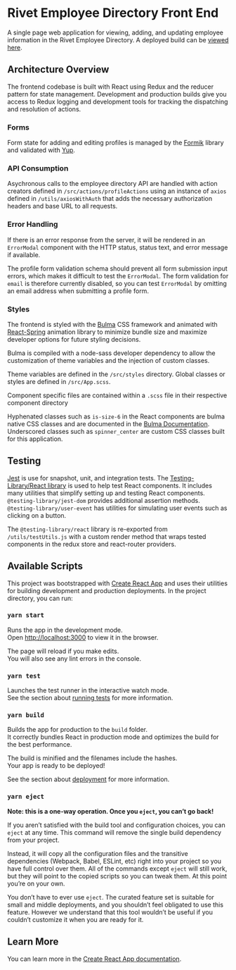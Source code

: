 # Rivet Employee Directory Front End

A single page web application for viewing, adding, and updating employee information in the Rivet Employee Directory. A deployed build can be [viewed here](https://rivet-v1.now.sh/).

## Architecture Overview

The frontend codebase is built with React using Redux and the reducer pattern for state management. Development and production builds give you access to Redux logging and development tools for tracking the dispatching and resolution of actions.

### Forms

Form state for adding and editing profiles is managed by the [Formik](https://jardpalmer.com/formik/) library and validated with [Yup](https://github.com/jquense/yup).

### API Consumption

Asychronous calls to the employee directory API are handled with action creators defined in `/src/actions/profileActions` using an instance of `axios` defined in `/utils/axiosWithAuth` that adds the necessary authorization headers and base URL to all requests.

### Error Handling

If there is an error response from the server, it will be rendered in an `ErrorModal` component with the HTTP status, status text, and error message if available. 

The profile form validation schema should prevent all form submission input errors, which makes it difficult to test the `ErrorModal`. The form validation for `email` is therefore currently disabled, so you can test `ErrorModal` by omitting an email address when submitting a profile form. 

### Styles

The frontend is styled with the [Bulma](https://bulma.io/) CSS framework and animated with [React-Spring](https://www.react-spring.io/) animation library to minimize bundle size and maximize developer options for future styling decisions.

Bulma is compiled with a node-sass developer dependency to allow the customization of theme variables and the injection of custom classes. 

Theme variables are defined in the `/src/styles` directory. Global classes or styles are defined in `/src/App.scss`. 

Component specific files are contained within a `.scss` file in their respective component directory

Hyphenated classes such as `is-size-6` in the React components are bulma native CSS classes and are documented in the [Bulma Documentation](https://bulma.io/documentation/). Underscored classes such as `spinner_center` are custom CSS classes built for this application.

## Testing

[Jest](https://jestjs.io/) is use for snapshot, unit, and integration tests. The [Testing-Library/React library](https://testing-library.com/docs/react-testing-library/intro) is used to help test React components. It includes many utilities that simplify setting up and testing React components. `@testing-library/jest-dom` provides additional assertion methods. `@testing-library/user-event` has utilities for simulating user events such as clicking on a button.

The `@testing-library/react` library is re-exported from `/utils/testUtils.js` with a custom render method that wraps tested components in the redux store and react-router providers.

## Available Scripts

This project was bootstrapped with [Create React App](https://github.com/facebook/create-react-app) and uses their utilities for building development and production deployments. In the project directory, you can run:

### `yarn start`

Runs the app in the development mode.<br />
Open [http://localhost:3000](http://localhost:3000) to view it in the browser.

The page will reload if you make edits.<br />
You will also see any lint errors in the console.

### `yarn test`

Launches the test runner in the interactive watch mode.<br />
See the section about [running tests](https://facebook.github.io/create-react-app/docs/running-tests) for more information.

### `yarn build`

Builds the app for production to the `build` folder.<br />
It correctly bundles React in production mode and optimizes the build for the best performance.

The build is minified and the filenames include the hashes.<br />
Your app is ready to be deployed!

See the section about [deployment](https://facebook.github.io/create-react-app/docs/deployment) for more information.

### `yarn eject`

**Note: this is a one-way operation. Once you `eject`, you can’t go back!**

If you aren’t satisfied with the build tool and configuration choices, you can `eject` at any time. This command will remove the single build dependency from your project.

Instead, it will copy all the configuration files and the transitive dependencies (Webpack, Babel, ESLint, etc) right into your project so you have full control over them. All of the commands except `eject` will still work, but they will point to the copied scripts so you can tweak them. At this point you’re on your own.

You don’t have to ever use `eject`. The curated feature set is suitable for small and middle deployments, and you shouldn’t feel obligated to use this feature. However we understand that this tool wouldn’t be useful if you couldn’t customize it when you are ready for it.

## Learn More

You can learn more in the [Create React App documentation](https://facebook.github.io/create-react-app/docs/getting-started).